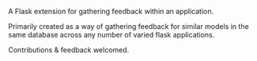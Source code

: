 A Flask extension for gathering feedback within an application.

Primarily created as a way of gathering feedback for similar models in the same
database across any number of varied flask applications.

Contributions & feedback welcomed.

